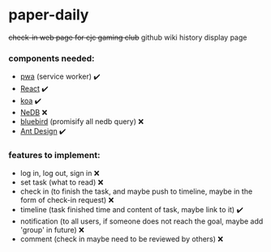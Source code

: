# paper-daily
~~check-in web page for cjc gaming club~~  github wiki history display page

### components needed:
* [pwa](https://developer.mozilla.org/en-US/Apps/Progressive) (service worker) ✔️
* [React](https://github.com/facebook/react) ✔️
* [koa](https://github.com/koajs/koa) ✔️
* [NeDB](https://github.com/louischatriot/nedb) ❌
* [bluebird](https://github.com/petkaantonov/bluebird) (promisify all nedb query) ❌
* [Ant Design](https://github.com/ant-design/ant-design) ✔️

### features to implement:
* log in, log out, sign in  ❌
* set task (what to read)  ❌
* check in (to finish the task, and maybe push to timeline, maybe in the form of check-in request)  ❌
* timeline (task finished time and content of task, maybe link to it)  ✔️
* notification (to all users, if someone does not reach the goal, maybe add 'group' in future)  ❌
* comment (check in maybe need to be reviewed by others)  ❌
